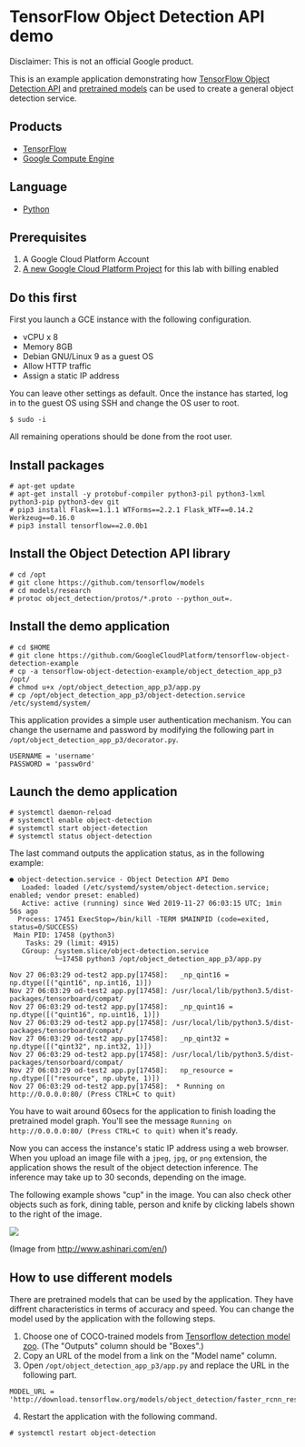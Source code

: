 # TensorFlow Object Detection API demo

Disclaimer: This is not an official Google product.

This is an example application demonstrating how
 [TensorFlow Object Detection API][1] and [pretrained models][2]
 can be used to create a general object detection service.

## Products
- [TensorFlow][3]
- [Google Compute Engine][4]

## Language
- [Python][5]

[1]: https://github.com/tensorflow/models/tree/master/research/object_detection
[2]: https://github.com/tensorflow/models/blob/master/research/object_detection/g3doc/detection_model_zoo.md
[3]: https://www.tensorflow.org/
[4]: https://cloud.google.com/compute/
[5]: https://python.org

## Prerequisites
1. A Google Cloud Platform Account
2. [A new Google Cloud Platform Project][6] for this lab with billing enabled

[6]: https://console.developers.google.com/project

## Do this first
First you launch a GCE instance with the following configuration.

- vCPU x 8
- Memory 8GB
- Debian GNU/Linux 9 as a guest OS
- Allow HTTP traffic
- Assign a static IP address

You can leave other settings as default. Once the instance has started,
 log in to the guest OS using SSH and change the OS user to root.

```
$ sudo -i
```

All remaining operations should be done from the root user.

## Install packages

```
# apt-get update
# apt-get install -y protobuf-compiler python3-pil python3-lxml python3-pip python3-dev git
# pip3 install Flask==1.1.1 WTForms==2.2.1 Flask_WTF==0.14.2 Werkzeug==0.16.0
# pip3 install tensorflow==2.0.0b1
```

## Install the Object Detection API library

```
# cd /opt
# git clone https://github.com/tensorflow/models
# cd models/research
# protoc object_detection/protos/*.proto --python_out=.
```

## Install the demo application

```
# cd $HOME
# git clone https://github.com/GoogleCloudPlatform/tensorflow-object-detection-example
# cp -a tensorflow-object-detection-example/object_detection_app_p3 /opt/
# chmod u+x /opt/object_detection_app_p3/app.py
# cp /opt/object_detection_app_p3/object-detection.service /etc/systemd/system/
```

This application provides a simple user authentication mechanism.
 You can change the username and password by modifying the following
 part in `/opt/object_detection_app_p3/decorator.py`.

```
USERNAME = 'username'
PASSWORD = 'passw0rd'
```

## Launch the demo application

```
# systemctl daemon-reload
# systemctl enable object-detection
# systemctl start object-detection
# systemctl status object-detection
```

The last command outputs the application status, as in the
 following example:
```
● object-detection.service - Object Detection API Demo
   Loaded: loaded (/etc/systemd/system/object-detection.service; enabled; vendor preset: enabled)
   Active: active (running) since Wed 2019-11-27 06:03:15 UTC; 1min 56s ago
  Process: 17451 ExecStop=/bin/kill -TERM $MAINPID (code=exited, status=0/SUCCESS)
 Main PID: 17458 (python3)
    Tasks: 29 (limit: 4915)
   CGroup: /system.slice/object-detection.service
           └─17458 python3 /opt/object_detection_app_p3/app.py

Nov 27 06:03:29 od-test2 app.py[17458]:   _np_qint16 = np.dtype([("qint16", np.int16, 1)])
Nov 27 06:03:29 od-test2 app.py[17458]: /usr/local/lib/python3.5/dist-packages/tensorboard/compat/
Nov 27 06:03:29 od-test2 app.py[17458]:   _np_quint16 = np.dtype([("quint16", np.uint16, 1)])
Nov 27 06:03:29 od-test2 app.py[17458]: /usr/local/lib/python3.5/dist-packages/tensorboard/compat/
Nov 27 06:03:29 od-test2 app.py[17458]:   _np_qint32 = np.dtype([("qint32", np.int32, 1)])
Nov 27 06:03:29 od-test2 app.py[17458]: /usr/local/lib/python3.5/dist-packages/tensorboard/compat/
Nov 27 06:03:29 od-test2 app.py[17458]:   np_resource = np.dtype([("resource", np.ubyte, 1)])
Nov 27 06:03:29 od-test2 app.py[17458]:  * Running on http://0.0.0.0:80/ (Press CTRL+C to quit)
```

You have to wait around 60secs for the application to finish loading
 the pretrained model graph. You'll see the message 
 `Running on http://0.0.0.0:80/ (Press CTRL+C to quit)` when it's ready.

Now you can access the instance's static IP address using a web browser.
 When you upload an image file with a `jpeg`, `jpg`, or `png` extension,
 the application shows the result of the object detection inference.
 The inference may take up to 30 seconds, depending on the image.

The following example shows "cup" in the image. You can also check
 other objects such as fork, dining table, person and knife by clicking
 labels shown to the right of the image.

 ![](docs/img/screenshot.png)

(Image from http://www.ashinari.com/en/)

## How to use different models
There are pretrained models that can be used by the application.
 They have diffrent characteristics in terms of accuracy and speed.
 You can change the model used by the application with the following
 steps.

1. Choose one of COCO-trained models from [Tensorflow detection model zoo][7]. (The "Outputs" column should be "Boxes".)
2. Copy an URL of the model from a link on the "Model name" column.
3. Open `/opt/object_detection_app_p3/app.py` and replace the URL in the following part.

```
MODEL_URL = 'http://download.tensorflow.org/models/object_detection/faster_rcnn_resnet50_coco_2018_01_28.tar.gz'
```

4. Restart the application with the following command.

```
# systemctl restart object-detection
```

[7]: https://github.com/tensorflow/models/blob/master/research/object_detection/g3doc/detection_model_zoo.md
